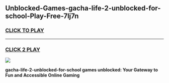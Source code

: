 
## Unblocked-Games-gacha-life-2-unblocked-for-school-Play-Free-7lj7n
<h3>
<a href="https://premium76.site?title=gacha-life-2-unblocked-for-school&ref=19M">CLICK TO PLAY</a></h3>
<hr>

<h3>
<a href="https://premium76.site?title=gacha-life-2-unblocked-for-school&ref=19M">CLICK 2 PLAY</a>
  
</h3>

<a href="https://premium76.site?title=gacha-life-2-unblocked-for-school&ref=19M"><img src="https://clearcache.store/games.png"></a>


**gacha-life-2-unblocked-for-school games unblocked: Your Gateway to Fun and Accessible Online Gaming**
